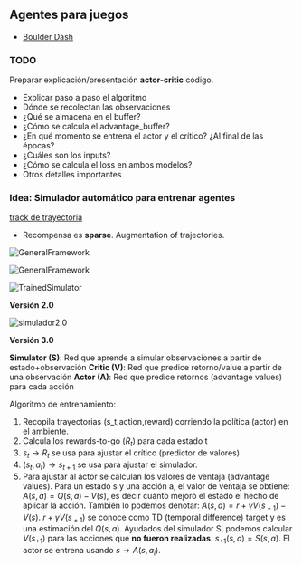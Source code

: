 ## Agentes para juegos

- [Boulder Dash](https://www.boulder-dash.com/boulder-dash-online-game/)

### TODO

Preparar explicación/presentación **actor-critic** código.
  -  Explicar paso a paso el algoritmo
  - Dónde se recolectan las observaciones
  - ¿Qué se almacena en el buffer?
  - ¿Cómo se calcula el advantage_buffer?
  - ¿En qué momento se entrena el actor y el crítico? ¿Al final de las épocas?
  - ¿Cuáles son los inputs?
  - ¿Cómo se calcula el loss en ambos modelos?
  - Otros detalles importantes


### Idea: Simulador automático para entrenar agentes

[track de trayectoria](https://github.com/deepankarkotnala/Object-trajectory-tracking-OpenCV)

- Recompensa es **sparse**. Augmentation of trajectories.

![GeneralFramework](https://i.imgur.com/byclaVc.png)

![GeneralFramework](https://i.imgur.com/YVsLgZf.png)

![TrainedSimulator](https://i.imgur.com/LLd7NTS.png)

**Versión 2.0**

![simulador2.0](https://i.imgur.com/N9IUB0m.png)


**Versión 3.0**

**Simulator (S)**: Red que aprende a simular observaciones a partir de estado+observación
**Critic (V)**: Red que predice retorno/value a partir de una observación
**Actor (A)**: Red que predice retornos (advantage values) para cada acción

Algoritmo de entrenamiento:

1. Recopila trayectorias (s_t,action,reward) corriendo la política (actor) en el ambiente.
2. Calcula los rewards-to-go ($R_t$) para cada estado t
3. $s_t \rightarrow R_{t}$ se usa para ajustar el crítico (predictor de valores)
4. $(s_t, a_t) \rightarrow s_{t+1}$ se usa para ajustar el simulador.
5. Para ajustar al actor se calculan los valores de ventaja (advantage values). Para un estado s y una acción a, el valor de ventaja se obtiene:
$A(s,a)  = Q(s,a) - V(s)$, es decir cuánto mejoró el estado el hecho de aplicar la acción.
También lo podemos denotar: $A(s,a)=r+\gamma V(s_{​+1} )−V(s)$.
$r+\gamma V(s_{​+1})$ se conoce como TD (temporal difference) target y es una estimación del $Q(s,a)$.
Ayudados del simulador S, podemos calcular $V(s_{+1})$ para las acciones que **no fueron realizadas**. $s_{+1}(s,a) =S(s,a)$.
El actor se entrena usando $s \rightarrow A(s,a_i)$.
 
<!--stackedit_data:
eyJoaXN0b3J5IjpbMTAwMTExNjk1NSwtNTMzMTU5OTEwLDEwMT
c0NTIzMSwtMTQyMjQ2NjEyMCwxMjg0NzIyODY2LC04MzE1NzQx
MjIsLTQ0ODY4ODI5MCwyMDcwNjY4NTExLC03MDU0NjM4MywxNj
Y2MTQ5NDg5XX0=
-->